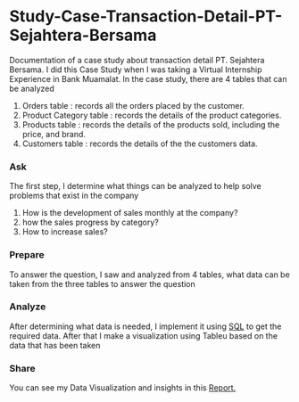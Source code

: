 # Study-Case-Transaction-Detail-PT-Sejahtera-Bersama

Documentation of a case study about transaction detail PT. Sejahtera Bersama. I did this Case Study when I was taking a Virtual Internship Experience in Bank Muamalat.
In the case study, there are 4 tables that can be analyzed
1. Orders table : records all the orders placed by the customer.
2. Product Category table : records the details of the product categories.
3. Products table : records the details of the products sold, including the price, and brand.
4. Customers table : records the details of the the customers data.

### Ask
The first step, I determine what things can be analyzed to help solve problems that exist in the company
1. How is the development of sales monthly at the company?
2. how the sales progress by category?
3. How to increase sales?

### Prepare
To answer the question, I saw and analyzed from 4 tables, what data can be taken from the three tables to answer the question

### Analyze
After determining what data is needed, I implement it using <a href="https://github.com/Rifald/Study-Case-Transaction-Detail-PT-Sejahtera-Bersama/blob/main/Query/query.sql" target="_blank" rel="noopener noreferrer">SQL</a> to get the required data. After that I make a visualization using Tableu based on the data that has been taken

### Share
You can see my Data Visualization and insights in this 
<a href="https://public.tableau.com/views/TransactionDetailPTSejahteraBersamaCasestudy/Dashboard1?:language=en-GB&:display_count=n&:origin=viz_share_link" target="_blank" rel="noopener noreferrer">Report.</a>
